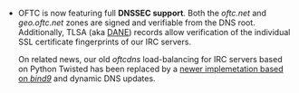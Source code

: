   * OFTC is now featuring full **DNSSEC support**. Both the *oftc.net* and
    *geo.oftc.net* zones are signed and verifiable from the DNS root. Additionally,
    TLSA (aka [DANE](https://en.wikipedia.org/wiki/DNS-based_Authentication_of_Named_Entities))
    records allow verification of the individual SSL certificate fingerprints
    of our IRC servers.

    On related news, our old *oftcdns* load-balancing for IRC servers based on
    Python Twisted has been replaced by a
    [newer implemetation based on *bind9*](https://github.com/oftc/oftc-tools/tree/master/infrastructure/geodns)
    and dynamic DNS updates.
